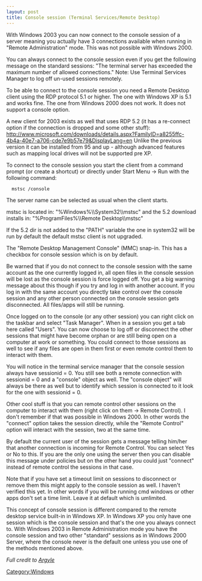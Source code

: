 ```yaml
---
layout: post 
title: Console session (Terminal Services/Remote Desktop)
---
```


With Windows 2003 you can now connect to the console session of a server
meaning you actually have 3 connections available when running in
\"Remote Administration\" mode. This was not possible with Windows 2000.

You can always connect to the console session even if you get the
following message on the standard sessions: \"The terminal server has
exceeded the maximum number of allowed connections.\" Note: Use Terminal
Services Manager to log off un-used sessions remotely.

To be able to connect to the console session you need a Remote Desktop
client using the RDP protocol 5.1 or higher. The one with Windows XP is
5.1 and works fine. The one from Windows 2000 does not work. It does not
support a console option.

A new client for 2003 exists as well that uses RDP 5.2 (it has a
re-connect option if the connection is dropped and some other stuff):
<http://www.microsoft.com/downloads/details.aspx?FamilyID=a8255ffc-4b4a-40e7-a706-cde7e9b57e79&DisplayLang=en>
Unlike the previous version it can be installed from 95 and up -
although advanced features such as mapping local drives will not be
supported pre XP.

To connect to the console session you start the client from a command
prompt (or create a shortcut) or directly under Start Menu -\> Run with
the following command:

`  mstsc /console`

The server name can be selected as usual when the client starts.

mstsc is located in: \"%Windows%\\\\System32\\\\mstsc\" and the 5.2
download installs in: \"%ProgramFiles%\\\\Remote Desktop\\\\mstsc\"

If the 5.2 dir is not added to the \"PATH\" variable the one in system32
will be run by default the default mstsc client is not upgraded.

The \"Remote Desktop Management Console\" (MMC) snap-in. This has a
checkbox for console session which is on by default.

Be warned that if you do not connect to the console session with the
same account as the one currently logged in, all open files in the
console session will be lost as the console session is force logged off.
You get a big warning message about this though if you try and log in
with another account. If you log in with the same account you directly
take control over the console session and any other person connected on
the console session gets disconnected. All files/apps will still be
running.

Once logged on to the console (or any other session) you can right click
on the taskbar and select \"Task Manager\". When in a session you get a
tab here called \"Users\". You can now choose to log off or disconnect
the other sessions that might have become orphan or are still being open
on a computer at work or something. You could connect to those sessions
as well to see if any files are open in them first or even remote
control them to interact with them.

You will notice in the terminal service manager that the console session
always have sessionid = 0. You still see both a remote connection with
sessionid = 0 and a \"console\" object as well. The \"console object\"
will always be there as well but to identify which session is connected
to it look for the one with sessionid = 0.

Other cool stuff is that you can remote control other sessions on the
computer to interact with them (right click on them -\> Remote Control).
I don\'t remember if that was possible in Windows 2000. In other words
the \"connect\" option takes the session directly, while the \"Remote
Control\" option will interact with the session, two at the same time.

By default the current user of the session gets a message telling
him/her that another connection is incoming for Remote Control. You can
select Yes or No to this. If you are the only one using the server then
you can disable this message under policies but on the other hand you
could just \"connect\" instead of remote control the sessions in that
case.

Note that if you have set a timeout limit on sessions to disconnect or
remove them this might apply to the console session as well. I haven\'t
verified this yet. In other words if you will be running cmd windows or
other apps don\'t set a time limit. Leave it at default which is
umlimited.

This concept of console session is different compared to the remote
desktop service built-in in Windows XP. In Windows XP you only have one
session which is the console session and that\'s the one you always
connect to. With Windows 2003 in Remote Administration mode you have the
console session and two other \"standard\" sessions as in Windows 2000
Server, where the console never is the default one unless you use one of
the methods mentioned above.

*Full credit to
[Argyle](http://forums.theplanet.com/index.php?s=17fbd90104cc8defc9bde032fcf52158&showuser=38621)*

[Category:Windows](Category:Windows "wikilink")
